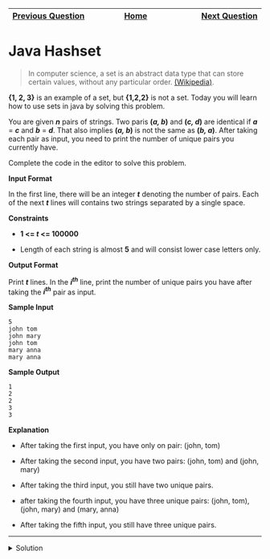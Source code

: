 | <img width=1000>[Previous Question](https://github.com/Kevin-Lago/java-hackerrank-solutions/tree/main/src/)</img> | <img width=1000>[Home](https://github.com/Kevin-Lago/java-hackerrank-solutions)</img> | <img width=1000>[Next Question](https://github.com/Kevin-Lago/java-hackerrank-solutions/tree/main/src/)</img> |
|:---|:---:|---:|

# Java Hashset

> In computer science, a set is an abstract data type that can store certain values, without any particular order. [(Wikipedia)](https://en.wikipedia.org/wiki/Set_(abstract_data_type)). 

__{1, 2, 3}__ is an example of a set, but __{1,2,2}__ is not a set. Today you will learn how to use sets in java by solving this problem.

You are given ___n___ pairs of strings. Two paris __(_a, b_)__ and __(_c, d_)__ are identical if ___a___ = ___c___ and ___b___ = ___d___. That also implies __(_a, b_)__ is not the same as __(_b, a_)__. After taking each pair as input, you need to print the number of unique pairs you currently have.

Complete the code in the editor to solve this problem.

__Input Format__

In the first line, there will be an integer ___t___ denoting the number of pairs. Each of the next ___t___ lines will contains two strings separated by a single space.

__Constraints__

- __1 <= _t_ <= 100000__

- Length of each string is almost __5__ and will consist lower case letters only.

__Output Format__

Print ___t___ lines. In the ___i<sup>th</sup>___ line, print the number of unique pairs you have after taking the ___i<sup>th</sup>___ pair as input.

__Sample Input__

```
5
john tom
john mary
john tom
mary anna
mary anna
```

__Sample Output__

```
1
2
2
3
3
```

__Explanation__

- After taking the first input, you have only on pair: (john, tom)

- After taking the second input, you have two pairs: (john, tom) and (john, mary)

- After taking the third input, you still have two unique pairs.

- after taking the fourth input, you have three unique pairs: (john, tom), (john, mary) and (mary, anna)

- After taking the fifth input, you still have three unique pairs.

---

<details><summary>Solution</summary>
    
```java

```
</details>